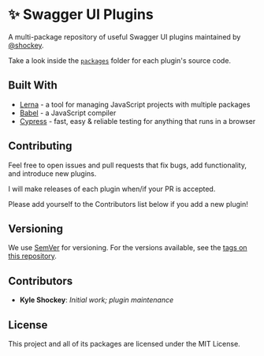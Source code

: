# ✨ Swagger UI Plugins

A multi-package repository of useful Swagger UI plugins maintained by [@shockey](https://github.com/shockey).

Take a look inside the [`packages`](https://github.com/shockey/swagger-ui-plugins/tree/master/packages) folder for each plugin's source code.

## Built With

* [Lerna](https://lernajs.io) - a tool for managing JavaScript projects with multiple packages
* [Babel](https://babeljs.io) - a JavaScript compiler
* [Cypress](https://www.cypress.io) - fast, easy & reliable testing for anything that runs in a browser

## Contributing

Feel free to open issues and pull requests that fix bugs, add functionality, and introduce new plugins.

I will make releases of each plugin when/if your PR is accepted.

Please add yourself to the Contributors list below if you add a new plugin!

## Versioning

We use [SemVer](http://semver.org/) for versioning. For the versions available, see the [tags on this repository](https://github.com/your/project/tags). 

## Contributors

* **Kyle Shockey**: *Initial work; plugin maintenance*

## License

This project and all of its packages are licensed under the MIT License.